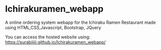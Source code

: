 # Ichirakuramen_webapp
 A online ordering system webapp for the Ichiraku Ramen Restaurant made using HTML,CSS,Javascript, Bootstrap, JQuery

You can access the hosted website using:
https://surabiiiii.github.io/Ichirakuramen_webapp/
